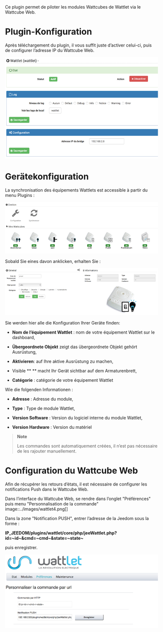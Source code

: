 Ce plugin permet de piloter les modules Wattcubes de Wattlet via le
Wattcube Web.

Plugin-Konfiguration
=======================

Après téléchargement du plugin, il vous suffit juste d’activer celui-ci,
puis de configurer l’adresse IP du Wattcube Web.

![wattlet](./images/wattlet.png)

Gerätekonfiguration
=============================

La synchronisation des équipements Wattlets est accessible à partir du
menu Plugins :

![wattlet2](./images/wattlet2.png)

Sobald Sie eines davon anklicken, erhalten Sie :

![wattlet3](./images/wattlet3.png)

Sie werden hier alle die Konfiguration Ihrer Geräte finden:

-   **Nom de l’équipement Wattlet** : nom de votre équipement Wattlet
    sur le dashboard,

-   **Übergeordnete Objekt** zeigt das übergeordnete Objekt gehört
    Ausrüstung,

-   **Aktivieren**: auf Ihre aktive Ausrüstung zu machen,

-   Visible ** ** macht Ihr Gerät sichtbar auf dem Armaturenbrett,

-   **Catégorie** : catégorie de votre équipement Wattlet

Wie die folgenden Informationen :

-   **Adresse** : Adresse du module,

-   **Type** : Type de module Wattlet,

-   **Version Software** : Version du logiciel interne du module
    Wattlet,

-   **Version Hardware** : Version du matériel

> **Note**
>
> Les commandes sont automatiquement créées, il n’est pas nécessaire de
> les rajouter manuellement.

Configuration du Wattcube Web 
=============================

Afin de récupérer les retours d’états, il est nécessaire de configurer
les notifications Push dans le Wattcube Web.

Dans l’interface du Wattcube Web, se rendre dans l’onglet "Préférences"
puis menu "Personnalisation de la commande"
image::../images/wattlet4.png\[\]

Dans la zone "Notification PUSH", entrer l’adresse de la Jeedom sous la
forme :

**IP\_JEEDOM/plugins/wattlet/core/php/jeeWattlet.php?id=~id~&cmd=~cmd~&state=~state~**

puis enregistrer.

![wattlet5](./images/wattlet5.png)
